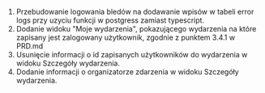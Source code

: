 1. Przebudowanie logowania bledów na dodawanie wpisów w tabeli error logs przy uzyciu funkcji w postgress zamiast typescript.
2. Dodanie widoku "Moje wydarzenia", pokazującego wydarzenia na które zapisany jest zalogowany użytkownik, zgodnie z punktem 3.4.1 w PRD.md
3. Usunięcie informacji o id zapisanych użytkowników do wydarzenia w widoku Szczegóły wydarzenia.
4. Dodanie informacji o organizatorze zdarzenia w widoku Szczegóły wydarzenia.
